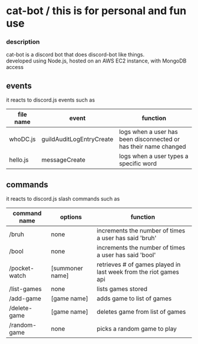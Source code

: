 # cat-bot / this is for personal and fun use

### description
cat-bot is a discord bot that does discord-bot like things.  
developed using Node.js, hosted on an AWS EC2 instance, with MongoDB access


## events
it reacts to discord.js events such as 

  |  file name  |  event  |  function  |
  |  ------------  |  -------  |  --------  |
  |  whoDC.js  |  guildAuditLogEntryCreate  |  logs when a user has been disconnected or has their name changed |
  |  hello.js  |  messageCreate  |  logs when a user types a specific word  |

## commands
it reacts to discord.js slash commands such as

  |  command name  |  options  |  function  |
  |  ------------  |  -------  |  --------  |
  |  /bruh  |  none  |  increments the number of times a user has said 'bruh' |
  |  /bool  |  none  |  increments the number of times a user has said 'bool' |
  |  /pocket-watch  |  [summoner name]  |  retrieves # of games played in last week from the riot games api  |
  |  /list-games  |  none  |  lists games stored  |
  |  /add-game  |  [game name]  |  adds game to list of games  |
  |  /delete-game  |  [game name]  | deletes game from list of games  |
  |  /random-game  |  none  | picks a random game to play  |
